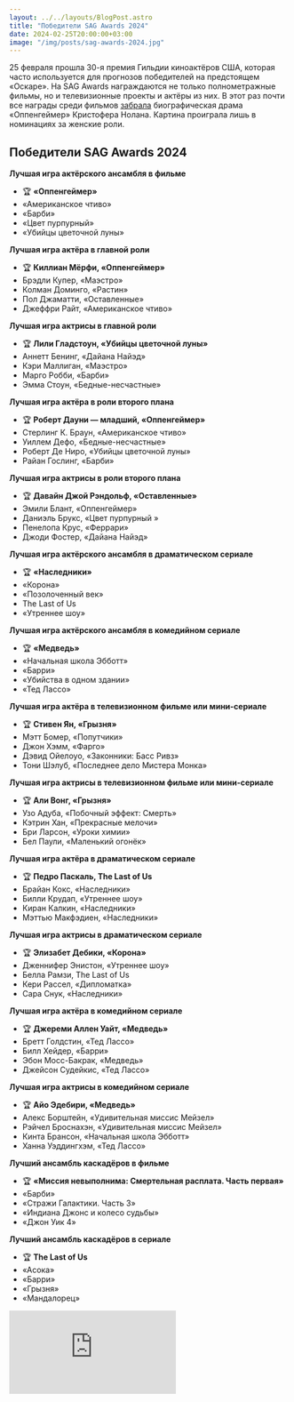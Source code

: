 ```yaml
---
layout: ../../layouts/BlogPost.astro
title: "Победители SAG Awards 2024"
date: 2024-02-25T20:00:00+03:00
image: "/img/posts/sag-awards-2024.jpg"
---
```


25 февраля прошла 30-я премия Гильдии киноактёров США, которая часто используется для прогнозов победителей на предстоящем «Оскаре». На SAG Awards награждаются не только полнометражные фильмы, но и телевизионные проекты и актёры из них. В этот раз почти все награды среди фильмов [забрала](https://www.sagawards.org/awards/nominees-and-recipients/30th-annual-screen-actors-guild-awards) биографическая драма «Оппенгеймер» Кристофера Нолана. Картина проиграла лишь в номинациях за женские роли.

## Победители SAG Awards 2024

**Лучшая игра актёрского ансамбля в фильме**

-   🏆 **«Оппенгеймер»**
-   «Американское чтиво»  
-   «Барби»
-   «Цвет пурпурный»  
-   «Убийцы цветочной луны»  

**Лучшая игра актёра в главной роли**

-   🏆 **Киллиан Мёрфи, «Оппенгеймер»**  
-   Брэдли Купер, «Маэстро»
-   Колман Доминго, «Растин»  
-   Пол Джаматти, «Оставленные»  
-   Джеффри Райт, «Американское чтиво»  

**Лучшая игра актрисы в главной роли**

-   🏆 **Лили Гладстоун, «Убийцы цветочной луны»**  
-   Аннетт Бенинг, «Дайана Найэд»
-   Кэри Маллиган, «Маэстро»  
-   Марго Робби, «Барби»
-   Эмма Стоун, «Бедные-несчастные»

**Лучшая игра актёра в роли второго плана**

-   🏆 **Роберт Дауни — младший, «Оппенгеймер»**
-   Стерлинг К. Браун, «Американское чтиво»
-   Уиллем Дефо, «Бедные-несчастные»  
-   Роберт Де Ниро, «Убийцы цветочной луны»
-   Райан Гослинг, «Барби»

**Лучшая игра актрисы в роли второго плана**

-   🏆 **Давайн Джой Рэндольф, «Оставленные»**  
-   Эмили Блант, «Оппенгеймер»
-   Даниэль Брукс, «Цвет пурпурный »  
-   Пенелопа Крус, «Феррари»  
-   Джоди Фостер, «Дайана Найэд»  

**Лучшая игра актёрского ансамбля в драматическом сериале**

-   🏆 **«Наследники»**
-   «Корона»
-   «Позолоченный век»  
-   The Last of Us
-   «Утреннее шоу»

**Лучшая игра актёрского ансамбля в комедийном сериале**

-   🏆 **«Медведь»**
-   «Начальная школа Эбботт»
-   «Барри»  
-   «Убийства в одном здании»  
-   «Тед Лассо»  

**Лучшая игра актёра в телевизионном фильме или мини-сериале**

-   🏆 **Стивен Ян, «Грызня»**
-   Мэтт Бомер, «Попутчики»
-   Джон Хэмм, «Фарго»
-   Дэвид Ойелоуо, «Законники: Басс Ривз»  
-   Тони Шэлуб, «Последнее дело Мистера Монка»  

**Лучшая игра актрисы в телевизионном фильме или мини-сериале**

-   🏆 **Али Вонг, «Грызня»**  
-   Узо Адуба, «Побочный эффект: Смерть»
-   Кэтрин Хан, «Прекрасные мелочи»  
-   Бри Ларсон, «Уроки химии»
-   Бел Паули, «Маленький огонёк»  
    
**Лучшая игра актёра в драматическом сериале**

-   🏆 **Педро Паскаль, The Last of Us**
-   Брайан Кокс, «Наследники»
-   Билли Крудап, «Утреннее шоу»  
-   Киран Калкин, «Наследники»
-   Мэттью Макфэдиен, «Наследники»  

**Лучшая игра актрисы в драматическом сериале**

-   🏆 **Элизабет Дебики, «Корона»**  
-   Дженнифер Энистон, «Утреннее шоу»
-   Белла Рамзи, The Last of Us
-   Кери Рассел, «Дипломатка»  
-   Сара Снук, «Наследники»  
    
**Лучшая игра актёра в комедийном сериале**

-   🏆 **Джереми Аллен Уайт, «Медведь»**  
-   Бретт Голдстин, «Тед Лассо»
-   Билл Хейдер, «Барри»  
-   Эбон Мосс-Бакрак, «Медведь»
-   Джейсон Судейкис, «Тед Лассо»  

**Лучшая игра актрисы в комедийном сериале**

-   🏆 **Айо Эдебири, «Медведь»**  
-   Алекс Борштейн, «Удивительная миссис Мейзел»
-   Рэйчел Броснахэн, «Удивительная миссис Мейзел»  
-   Кинта Брансон, «Начальная школа Эбботт»  
-   Ханна Уэддингхэм, «Тед Лассо»  

**Лучший ансамбль каскадёров в фильме**

-   🏆 **«Миссия невыполнима: Смертельная расплата. Часть первая»**  
-   «Барби»
-   «Стражи Галактики. Часть 3»  
-   «Индиана Джонс и колесо судьбы»  
-   «Джон Уик 4»  

**Лучший ансамбль каскадёров в сериале**

-   🏆 **The Last of Us**
-   «Асока»
-   «Барри»
-   «Грызня»
-   «Мандалорец»

<iframe src="https://www.youtube.com/embed/6PnhabxMD58?si=R45uybD5zh8ZTcSI" title="YouTube video player" frameborder="0" allow="accelerometer; autoplay; clipboard-write; encrypted-media; gyroscope; picture-in-picture; web-share" allowfullscreen></iframe>